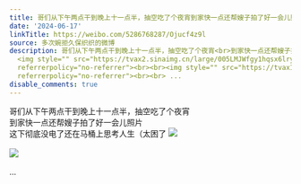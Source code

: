 ```yaml
---
title: 哥们从下午两点干到晚上十一点半，抽空吃了个夜宵到家快一点还帮嫂子拍了好一会儿照片这下彻底没电了还在马桶上思考人生（太困了 [图片][图片]
date: '2024-06-17'
linkTitle: https://weibo.com/5286768287/Ojucf4z9l
source: 多次婉拒久保织织的微博
description: 哥们从下午两点干到晚上十一点半，抽空吃了个夜宵<br>到家快一点还帮嫂子拍了好一会儿照片<br>这下彻底没电了还在马桶上思考人生（太困了
  <img style="" src="https://tvax2.sinaimg.cn/large/005LMJWfgy1hqsx6lry6mj31400u011m.jpg"
  referrerpolicy="no-referrer"><br><br><img style="" src="https://tvax1.sinaimg.cn/large/005LMJWfgy1hqsx6mb2a7j31hc0u0tln.jpg"
  referrerpolicy="no-referrer"><br><br> ...
disable_comments: true
---
```

哥们从下午两点干到晚上十一点半，抽空吃了个夜宵<br>到家快一点还帮嫂子拍了好一会儿照片<br>这下彻底没电了还在马桶上思考人生（太困了 <img style="" src="https://tvax2.sinaimg.cn/large/005LMJWfgy1hqsx6lry6mj31400u011m.jpg" referrerpolicy="no-referrer"><br><br><img style="" src="https://tvax1.sinaimg.cn/large/005LMJWfgy1hqsx6mb2a7j31hc0u0tln.jpg" referrerpolicy="no-referrer"><br><br> ...